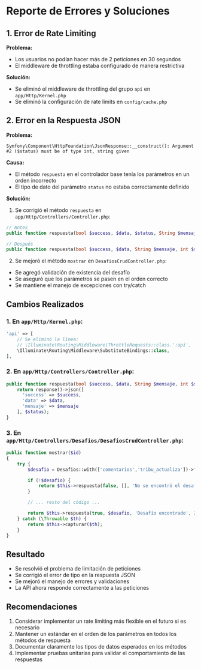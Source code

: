 
# Reporte de Errores y Soluciones

## 1. Error de Rate Limiting
**Problema:**
- Los usuarios no podían hacer más de 2 peticiones en 30 segundos
- El middleware de throttling estaba configurado de manera restrictiva

**Solución:**
- Se eliminó el middleware de throttling del grupo `api` en `app/Http/Kernel.php`
- Se eliminó la configuración de rate limits en `config/cache.php`

## 2. Error en la Respuesta JSON
**Problema:**
```
Symfony\Component\HttpFoundation\JsonResponse::__construct(): Argument #2 ($status) must be of type int, string given
```

**Causa:**
- El método `respuesta` en el controlador base tenía los parámetros en un orden incorrecto
- El tipo de dato del parámetro `status` no estaba correctamente definido

**Solución:**
1. Se corrigió el método `respuesta` en `app/Http/Controllers/Controller.php`:
```php
// Antes
public function respuesta(bool $success, $data, $status, String $mensaje)

// Después
public function respuesta(bool $success, $data, String $mensaje, int $status)
```

2. Se mejoró el método `mostrar` en `DesafiosCrudController.php`:
- Se agregó validación de existencia del desafío
- Se aseguró que los parámetros se pasen en el orden correcto
- Se mantiene el manejo de excepciones con try/catch

## Cambios Realizados

### 1. En `app/Http/Kernel.php`:
```php
'api' => [
    // Se eliminó la línea:
    // \Illuminate\Routing\Middleware\ThrottleRequests::class.':api',
    \Illuminate\Routing\Middleware\SubstituteBindings::class,
],
```

### 2. En `app/Http/Controllers/Controller.php`:
```php
public function respuesta(bool $success, $data, String $mensaje, int $status)  {
    return response()->json([
      'success' => $success,
      'data' => $data,
      'mensaje' => $mensaje
    ], $status);
}
```

### 3. En `app/Http/Controllers/Desafios/DesafiosCrudController.php`:
```php
public function mostrar($id)
{
    try {
        $desafio = Desafios::with(['comentarios','tribu_actualiza'])->find($id);

        if (!$desafio) {
            return $this->respuesta(false, [], 'No se encontró el desafío', 404);
        }

        // ... resto del código ...

        return $this->respuesta(true, $desafio, 'Desafío encontrado', 200);
    } catch (\Throwable $th) {
        return $this->capturar($th);
    }
}
```

## Resultado
- Se resolvió el problema de limitación de peticiones
- Se corrigió el error de tipo en la respuesta JSON
- Se mejoró el manejo de errores y validaciones
- La API ahora responde correctamente a las peticiones

## Recomendaciones
1. Considerar implementar un rate limiting más flexible en el futuro si es necesario
2. Mantener un estándar en el orden de los parámetros en todos los métodos de respuesta
3. Documentar claramente los tipos de datos esperados en los métodos
4. Implementar pruebas unitarias para validar el comportamiento de las respuestas
